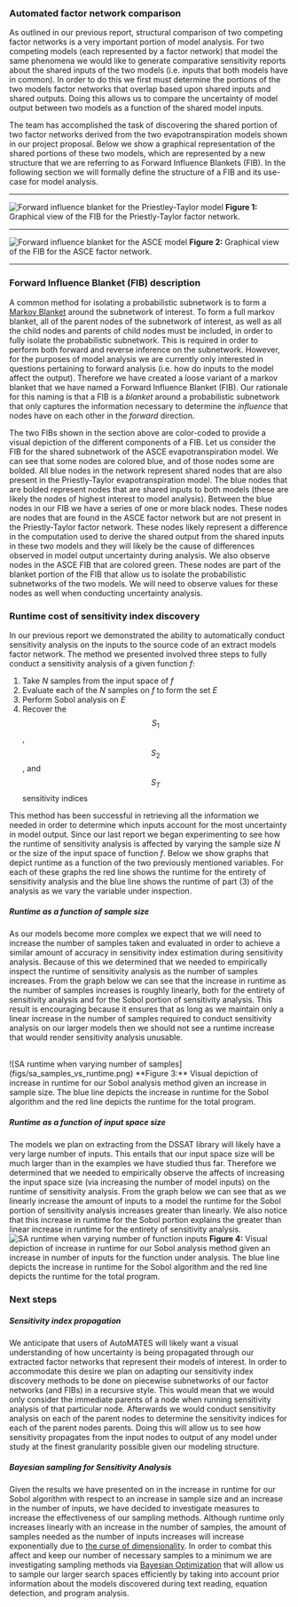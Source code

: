 ### Automated factor network comparison
As outlined in our previous report, structural comparison of two competing factor networks is a very important portion of model analysis. For two competing models (each represented by a factor network) that model the same phenomena we would like to generate comparative sensitivity reports about the shared inputs of the two models (i.e. inputs that both models have in common). In order to do this we first must determine the portions of the two models factor networks that overlap based upon shared inputs and shared outputs. Doing this allows us to compare the uncertainty of model output between two models as a function of the shared model inputs.

The team has accomplished the task of discovering the shared portion of two factor networks derived from the two evapotranspiration models shown in our project proposal. Below we show a graphical representation of the shared portions of these two models, which are represented by a new structure that we are referring to as Forward Influence Blankets (FIB). In the following section we will formally define the structure of a FIB and its use-case for model analysis.

---

![Forward influence blanket for the Priestley-Taylor model](figs/cmb_pt.png)
**Figure 1:** Graphical view of the FIB for the Priestly-Taylor factor network.
<br>

---

![Forward influence blanket for the ASCE model](figs/cmb_asce.png)
**Figure 2:** Graphical view of the FIB for the ASCE factor network.
<br>

---

### Forward Influence Blanket (FIB) description
A common method for isolating a probabilistic subnetwork is to form a [Markov Blanket](https://en.wikipedia.org/wiki/Markov_blanket) around the subnetwork of interest. To form a full markov blanket, all of the parent nodes of the subnetwork of interest, as well as all the child nodes and parents of child nodes must be included, in order to fully isolate the probabilistic subnetwork. This is required in order to perform both forward and reverse inference on the subnetwork. However, for the purposes of model analysis we are currently only interested in questions pertaining to forward analysis (i.e. how do inputs to the model affect the output). Therefore we have created a loose variant of a markov blanket that we have named a Forward Influence Blanket (FIB). Our rationale for this naming is that a FIB is a _blanket_ around a probabilistic subnetwork that only captures the information necessary to determine the _influence_ that nodes have on each other in the _forward_ direction.

The two FIBs shown in the section above are color-coded to provide a visual depiction of the different components of a FIB. Let us consider the FIB for the shared subnetwork of the ASCE evapotranspiration model. We can see that some nodes are colored blue, and of those nodes some are bolded. All blue nodes in the network represent shared nodes that are also present in the Priestly-Taylor evapotranspiration model. The blue nodes that are bolded represent nodes that are shared inputs to both models (these are likely the nodes of highest interest to model analysis). Between the blue nodes in our FIB we have a series of one or more black nodes. These nodes are nodes that are found in the ASCE factor network but are not present in the Priestly-Taylor factor network. These nodes likely represent a difference in the computation used to derive the shared output from the shared inputs in these two models and they will likely be the cause of differences observed in model output uncertainty during analysis. We also observe nodes in the ASCE FIB that are colored green. These nodes are part of the blanket portion of the FIB that allow us to isolate the probabilistic subnetworks of the two models. We will need to observe values for these nodes as well when conducting uncertainty analysis.

### Runtime cost of sensitivity index discovery
In our previous report we demonstrated the ability to automatically conduct sensitivity analysis on the inputs to the source code of an extract models factor network. The method we presented involved three steps to fully conduct a sensitivity analysis of a given function *f*:
1. Take *N* samples from the input space of *f*
2. Evaluate each of the *N* samples on *f* to form the set *E*
3. Perform Sobol analysis on *E*
4. Recover the $$S_1$$, $$S_2$$, and $$S_T$$ sensitivity indices

This method has been successful in retrieving all the information we needed in order to determine which inputs account for the most uncertainty in model output. Since our last report we began experimenting to see how the runtime of sensitivity analysis is affected by varying the sample size *N* or the size of the input space of function *f*. Below we show graphs that depict runtime as a function of the two previously mentioned variables. For each of these graphs the red line shows the runtime for the entirety of sensitivity analysis and the blue line shows the runtime of part (3) of the analysis as we vary the variable under inspection.

##### Runtime as a function of sample size
As our models become more complex we expect that we will need to increase the number of samples taken and evaluated in order to achieve a similar amount of accuracy in sensitivity index estimation during sensitivity analysis. Because of this we determined that we needed to empirically inspect the runtime of sensitivity analysis as the number of samples increases. From the graph below we can see that the increase in runtime as the number of samples increases is roughly linearly, both for the entirety of sensitivity analysis and for the Sobol portion of sensitivity analysis. This result is encouraging because it ensures that as long as we maintain only a linear increase in the number of samples required to conduct sensitivity analysis on our larger models then we should not see a runtime increase that would render sensitivity analysis unusable.

<br>
![SA runtime when varying number of samples](figs/sa_samples_vs_runtime.png)
**Figure 3:** Visual depiction of increase in runtime for our Sobol analysis method given an increase in sample size. The blue line depicts the increase in runtime for the Sobol algorithm and the red line depicts the runtime for the total program.
<br>

##### Runtime as a function of input space size
The models we plan on extracting from the DSSAT library will likely have a very large number of inputs. This entails that our input space size will be much larger than in the examples we have studied thus far. Therefore we determined that we needed to empirically observe the affects of increasing the input space size (via increasing the number of model inputs) on the runtime of sensitivity analysis. From the graph below we can see that as we linearly increase the amount of inputs to a model the runtime for the Sobol portion of sensitivity analysis increases greater than linearly. We also notice that this increase in runtime for the Sobol portion explains the greater than linear increase in runtime for the entirety of sensitivity analysis. 
<br>
![SA runtime when varying number of function inputs](figs/sa_inputs_vs_runtime.png)
**Figure 4:** Visual depiction of increase in runtime for our Sobol analysis method given an increase in number of inputs for the function under analysis. The blue line depicts the increase in runtime for the Sobol algorithm and the red line depicts the runtime for the total program.
<br>

### Next steps
##### Sensitivity index propagation
We anticipate that users of AutoMATES will likely want a visual understanding of how uncertainty is being propagated through our extracted factor networks that represent their models of interest. In order to accommodate this desire we plan on adapting our sensitivity index discovery methods to be done on piecewise subnetworks of our factor networks (and FIBs) in a recursive style. This would mean that we would only consider the immediate parents of a node when running sensitivity analysis of that particular node. Afterwards we would conduct sensitivity analysis on each of the parent nodes to determine the sensitivity indices for each of the parent nodes parents. Doing this will allow us to see how sensitivity propagates from the input nodes to output of any model under study at the finest granularity possible given our modeling structure.

##### Bayesian sampling for Sensitivity Analysis
Given the results we have presented on in the increase in runtime for our Sobol algorithm with respect to an increase in sample size and an increase in the number of inputs, we have decided to investigate measures to increase the effectiveness of our sampling methods. Although runtime only increases linearly with an increase in the number of samples, the amount of samples needed as the number of inputs increases will increase exponentially due to [the curse of dimensionality](https://en.wikipedia.org/wiki/Curse_of_dimensionality). In order to combat this affect and keep our number of necessary samples to a minimum we are investigating sampling methods via [Bayesian Optimization](https://en.wikipedia.org/wiki/Bayesian_optimization) that will allow us to sample our larger search spaces efficiently by taking into account prior information about the models discovered during text reading, equation detection, and program analysis.
